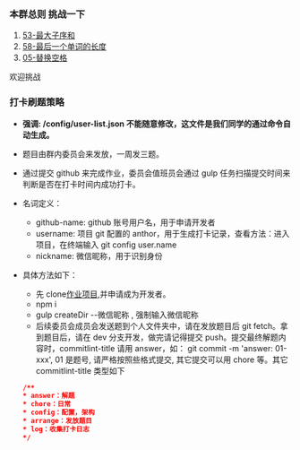 ### 本群总则 挑战一下

1. [53-最大子序和](https://leetcode-cn.com/problems/maximum-subarray/)
2. [58-最后一个单词的长度](https://leetcode-cn.com/problems/length-of-last-word/)
3. [05-替换空格](https://leetcode-cn.com/problems/ti-huan-kong-ge-lcof/)

欢迎挑战

### 打卡刷题策略

- **强调: /config/user-list.json 不能随意修改，这文件是我们同学的通过命令自动生成。**
- 题目由群内委员会来发放，一周发三题。
- 通过提交 github 来完成作业，委员会值班员会通过 gulp 任务扫描提交时间来判断是否在打卡时间内成功打卡。
- 名词定义：
  - github-name: github 账号用户名，用于申请开发者
  - username: 项目 git 配置的 anthor，用于生成打卡记录，查看方法：进入项目，在终端输入 git config user.name
  - nickname: 微信昵称，用于识别身份
- 具体方法如下：

  - 先 clone[作业项目](git@github.com:kaeryehaowan/code-war.git),并申请成为开发者。
  - npm i
  - gulp createDir --微信昵称 , 强制输入微信昵称
  - 后续委员会成员会发送题到个人文件夹中，请在发放题目后 git fetch。拿到题目后，请在 dev 分支开发，做完请记得提交 push。提交最终解题内容时，commitlint-title 请用 answer，如： git commit -m 'answer: 01-xxx', 01 是题号, 请严格按照些格式提交, 其它提交可以用 chore 等。其它 commitlint-title 类型如下

  ```json
  /**
  * answer：解题
  * chore：日常
  * config：配置，架构
  * arrange：发放题目
  * log：收集打卡日志
  */
  ```
